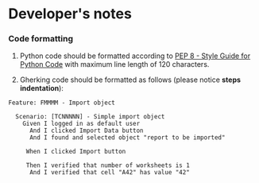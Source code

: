 # Developer's notes

### Code formatting

1. Python code should be formatted according to
[PEP 8 - Style Guide for Python Code](https://www.python.org/dev/peps/pep-0008/) with maximum line length
of 120 characters.

1. Gherking code should be formatted as follows (please notice **steps indentation**):

```gherkin
Feature: FMMMM - Import object

  Scenario: [TCNNNNN] - Simple import object
    Given I logged in as default user
      And I clicked Import Data button
      And I found and selected object "report to be imported"
      
     When I clicked Import button
     
     Then I verified that number of worksheets is 1
      And I verified that cell "A42" has value "42"
```
